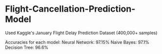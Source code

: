 # Flight-Cancellation-Prediction-Model
Used Kaggle's January Flight Delay Prediction Dataset (400,000+ samples)

Accuracies for each model:
Neural Network: 97.15%
Naive Bayes: 97.1% 
Decision Tree: 96.6%
